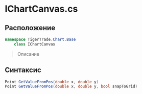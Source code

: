 
# IChartCanvas.cs
## Расположение
```csharp
namespace TigerTrade.Chart.Base  
    class IChartCanvas
```

> Описание

## Синтаксис
```csharp
Point GetValueFromPos(double x, double y)
Point GetValueFromPos(double x, double y, bool snapToGrid)
```
